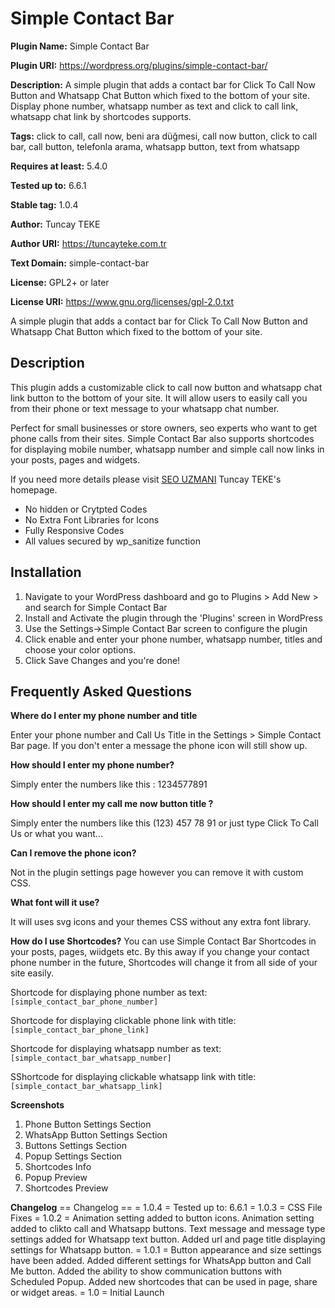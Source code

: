 # Simple Contact Bar
**Plugin Name:** Simple Contact Bar

**Plugin URI:** https://wordpress.org/plugins/simple-contact-bar/

**Description:** A simple plugin that adds a contact bar for Click To Call Now Button and Whatsapp Chat Button which fixed to the bottom of your site. Display phone number, whatsapp number as text and click to call link, whatsapp chat link by shortcodes supports.

**Tags:** click to call, call now, beni ara düğmesi, call now button, click to call bar, call button, telefonla arama, whatsapp button, text from whatsapp

**Requires at least:** 5.4.0

**Tested up to:** 6.6.1

**Stable tag:** 1.0.4

**Author:** Tuncay TEKE

**Author URI:** https://tuncayteke.com.tr

**Text Domain:** simple-contact-bar

**License:** GPL2+ or later

**License URI:** https://www.gnu.org/licenses/gpl-2.0.txt

A simple plugin that adds a contact bar for Click To Call Now Button and Whatsapp Chat Button which fixed to the bottom of your site. 

## Description

This plugin adds a customizable click to call now button and whatsapp chat link button to the bottom of your site. It will allow users to easily call you from their phone or text message to your whatsapp chat number.

Perfect for small businesses or store owners, seo experts who want to get phone calls from their sites. Simple Contact Bar also supports shortcodes for displaying mobile number, whatsapp number and simple call now links in your posts, pages and widgets.

If you need more details please visit [SEO UZMANI](https://tuncayteke.com.tr/) Tuncay TEKE's homepage.

* No hidden or Crytpted Codes
* No Extra Font Libraries for Icons
* Fully Responsive Codes
* All values secured by wp_sanitize function

## Installation

1. Navigate to your WordPress dashboard and go to Plugins > Add New > and search for Simple Contact Bar 
2. Install and Activate the plugin through the 'Plugins' screen in WordPress
3. Use the Settings->Simple Contact Bar screen to configure the plugin
4. Click enable and enter your phone number, whatsapp number, titles and choose your color options.
5. Click Save Changes and you're done!

## Frequently Asked Questions 
**Where do I enter my phone number and title**

Enter your phone number and Call Us Title in the Settings > Simple Contact Bar page. If you don't enter a message the phone icon will still show up. 

**How should I enter my phone number?**

Simply enter the numbers like this : 1234577891

**How should I enter my call me now button title ?**

Simply enter the numbers like this (123) 457 78 91 or just type Click To Call Us or what you want...

**Can I remove the phone icon?**

Not in the plugin settings page however you can remove it with custom CSS. 

**What font will it use?**

It will uses svg icons and your themes CSS without any extra font library.

**How do I use Shortcodes?**
You can use Simple Contact Bar Shortcodes in your posts, pages, wiidgets etc. By this away if you change your contact phone number in the future, Shortcodes will change it from all side of your site easily.

Shortcode for displaying phone number as text:
<code>
[simple_contact_bar_phone_number]
</code>

Shortcode for displaying clickable phone link with title:
<code>
[simple_contact_bar_phone_link]
</code>

Shortcode for displaying whatsapp number as text:
<code>
[simple_contact_bar_whatsapp_number]
</code>

SShortcode for displaying clickable whatsapp link with title:
<code>
[simple_contact_bar_whatsapp_link]
</code>


**Screenshots**
1. Phone Button Settings Section
2. WhatsApp Button Settings Section
3. Buttons Settings Section
4. Popup Settings Section
5. Shortcodes Info
6. Popup Preview
7. Shortcodes Preview

**Changelog**
== Changelog ==
= 1.0.4 =
Tested up to: 6.6.1
= 1.0.3 =
CSS File Fixes
= 1.0.2 =
Animation setting added to button icons.
Animation setting added to clikto call and Whatsapp buttons.
Text message and message type settings added for Whatsapp text button.
Added url and page title displaying settings for Whatsapp button.
= 1.0.1 =
Button appearance and size settings have been added.
Added different settings for WhatsApp button and Call Me button.
Added the ability to show communication buttons with Scheduled Popup.
Added new shortcodes that can be used in page, share or widget areas.
= 1.0 =
Initial Launch
